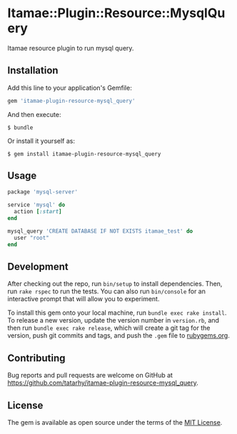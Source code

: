 # Itamae::Plugin::Resource::MysqlQuery

Itamae resource plugin to run mysql query.

## Installation

Add this line to your application's Gemfile:

```ruby
gem 'itamae-plugin-resource-mysql_query'
```

And then execute:

    $ bundle

Or install it yourself as:

    $ gem install itamae-plugin-resource-mysql_query

## Usage

```ruby
package 'mysql-server'

service 'mysql' do
  action [:start]
end

mysql_query 'CREATE DATABASE IF NOT EXISTS itamae_test' do
  user "root"
end
```

## Development

After checking out the repo, run `bin/setup` to install dependencies. Then, run `rake rspec` to run the tests. You can also run `bin/console` for an interactive prompt that will allow you to experiment.

To install this gem onto your local machine, run `bundle exec rake install`. To release a new version, update the version number in `version.rb`, and then run `bundle exec rake release`, which will create a git tag for the version, push git commits and tags, and push the `.gem` file to [rubygems.org](https://rubygems.org).

## Contributing

Bug reports and pull requests are welcome on GitHub at https://github.com/tatarhy/itamae-plugin-resource-mysql_query.


## License

The gem is available as open source under the terms of the [MIT License](http://opensource.org/licenses/MIT).

